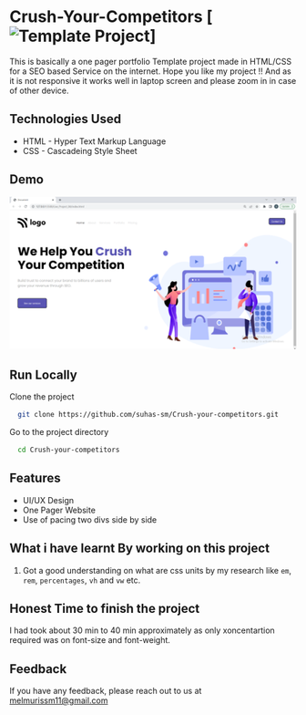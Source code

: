 # Crush-Your-Competitors [![Template Project](https://img.shields.io/badge/Technologies%20-HTML%2FCSS-brightgreen)]

This is basically a one pager portfolio Template project made in HTML/CSS for a SEO based Service on the internet.
Hope you like my project !! And as it is not responsive it works well in laptop screen and please zoom in in case of other device.


## Technologies Used
  - HTML - Hyper Text Markup Language
  - CSS - Cascadeing Style Sheet
  

## Demo

![page-img](./assets/page_img.PNG)

## Run Locally

Clone the project

```bash
  git clone https://github.com/suhas-sm/Crush-your-competitors.git
```

Go to the project directory

```bash
  cd Crush-your-competitors
```
## Features

- UI/UX Design
- One Pager Website
- Use of pacing two divs side by side

## What i have learnt By working on this project
1. Got a good understanding on what are css units by my research like `em`, `rem`, `percentages`, `vh` and `vw` etc.

## Honest Time to finish the project

I had took about 30 min to 40 min approximately as only xoncentartion required was on font-size and font-weight.
## Feedback

If you have any feedback, please reach out to us at melmurissm11@gmail.com
